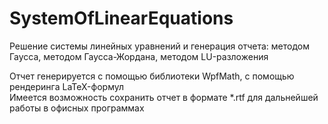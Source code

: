 # SystemOfLinearEquations
Решение системы линейных уравнений и генерация отчета: методом Гаусса, методом Гаусса-Жордана, методом LU-разложения

Отчет генерируется с помощью библиотеки WpfMath, с помощью рендеринга LaTeX-формул    
Имеется возможность сохранить отчет в формате \*.rtf для дальнейшей работы в офисных программах
